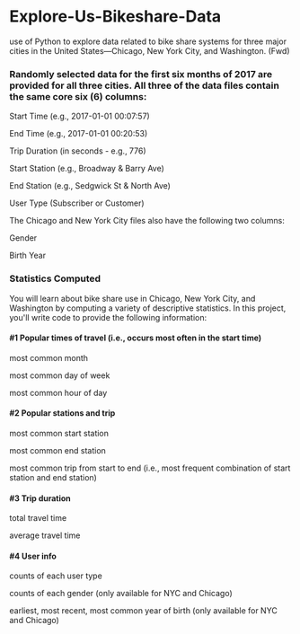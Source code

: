 # Explore-Us-Bikeshare-Data
use of Python to explore data related to bike share systems for three major cities in the United States—Chicago, New York City, and Washington. (Fwd)

### Randomly selected data for the first six months of 2017 are provided for all three cities. All three of the data files contain the same core six (6) columns:

Start Time (e.g., 2017-01-01 00:07:57)

End Time (e.g., 2017-01-01 00:20:53)

Trip Duration (in seconds - e.g., 776)

Start Station (e.g., Broadway & Barry Ave)

End Station (e.g., Sedgwick St & North Ave)

User Type (Subscriber or Customer)

The Chicago and New York City files also have the following two columns:

Gender

Birth Year

### Statistics Computed
You will learn about bike share use in Chicago, New York City, and Washington by computing a variety of descriptive statistics. In this project, you'll write code to provide the following information:

#### #1 Popular times of travel (i.e., occurs most often in the start time)

most common month 

most common day of week

most common hour of day
#### #2 Popular stations and trip

most common start station

most common end station

most common trip from start to end (i.e., most frequent combination of start station and end station)
#### #3 Trip duration

total travel time

average travel time
#### #4 User info

counts of each user type

counts of each gender (only available for NYC and Chicago)

earliest, most recent, most common year of birth (only available for NYC and Chicago)
